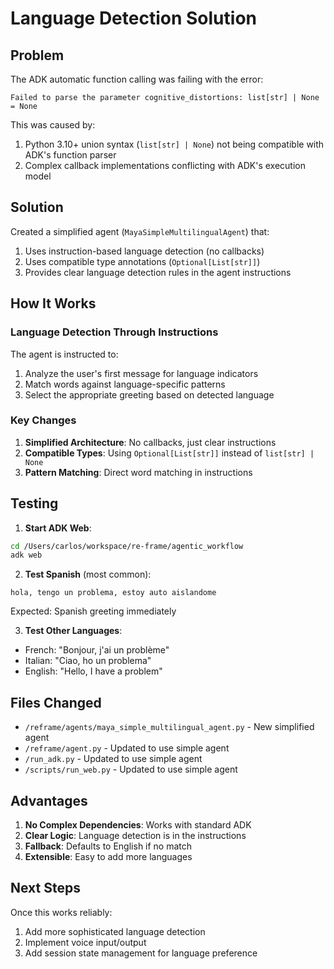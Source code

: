 # Language Detection Solution

## Problem
The ADK automatic function calling was failing with the error:
```
Failed to parse the parameter cognitive_distortions: list[str] | None = None
```

This was caused by:
1. Python 3.10+ union syntax (`list[str] | None`) not being compatible with ADK's function parser
2. Complex callback implementations conflicting with ADK's execution model

## Solution
Created a simplified agent (`MayaSimpleMultilingualAgent`) that:
1. Uses instruction-based language detection (no callbacks)
2. Uses compatible type annotations (`Optional[List[str]]`)
3. Provides clear language detection rules in the agent instructions

## How It Works

### Language Detection Through Instructions
The agent is instructed to:
1. Analyze the user's first message for language indicators
2. Match words against language-specific patterns
3. Select the appropriate greeting based on detected language

### Key Changes
1. **Simplified Architecture**: No callbacks, just clear instructions
2. **Compatible Types**: Using `Optional[List[str]]` instead of `list[str] | None`
3. **Pattern Matching**: Direct word matching in instructions

## Testing

1. **Start ADK Web**:
```bash
cd /Users/carlos/workspace/re-frame/agentic_workflow
adk web
```

2. **Test Spanish** (most common):
```
hola, tengo un problema, estoy auto aislandome
```

Expected: Spanish greeting immediately

3. **Test Other Languages**:
- French: "Bonjour, j'ai un problème"
- Italian: "Ciao, ho un problema"
- English: "Hello, I have a problem"

## Files Changed
- `/reframe/agents/maya_simple_multilingual_agent.py` - New simplified agent
- `/reframe/agent.py` - Updated to use simple agent
- `/run_adk.py` - Updated to use simple agent
- `/scripts/run_web.py` - Updated to use simple agent

## Advantages
1. **No Complex Dependencies**: Works with standard ADK
2. **Clear Logic**: Language detection is in the instructions
3. **Fallback**: Defaults to English if no match
4. **Extensible**: Easy to add more languages

## Next Steps
Once this works reliably:
1. Add more sophisticated language detection
2. Implement voice input/output
3. Add session state management for language preference